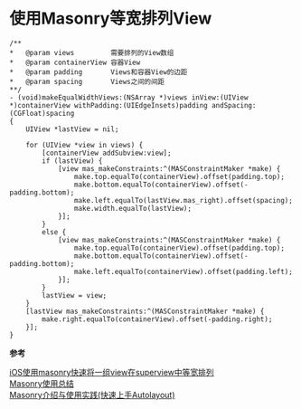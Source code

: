 # 使用Masonry等宽排列View

```objc
/**
*   @param views         需要排列的View数组
*   @param containerView 容器View
*   @param padding       Views和容器View的边距 
*   @param spacing       Views之间的间距
**/
- (void)makeEqualWidthViews:(NSArray *)views inView:(UIView *)containerView withPadding:(UIEdgeInsets)padding andSpacing:(CGFloat)spacing
{
    UIView *lastView = nil;

    for (UIView *view in views) {
        [containerView addSubview:view];
        if (lastView) {
            [view mas_makeConstraints:^(MASConstraintMaker *make) {
                make.top.equalTo(containerView).offset(padding.top);
                make.bottom.equalTo(containerView).offset(-padding.bottom);
                make.left.equalTo(lastView.mas_right).offset(spacing);
                make.width.equalTo(lastView);
            }];
        }
        else {
            [view mas_makeConstraints:^(MASConstraintMaker *make) {
                make.top.equalTo(containerView).offset(padding.top);
                make.bottom.equalTo(containerView).offset(-padding.bottom);
                make.left.equalTo(containerView).offset(padding.left);
            }];
        }
        lastView = view;
    }
    [lastView mas_makeConstraints:^(MASConstraintMaker *make) {
        make.right.equalTo(containerView).offset(-padding.right);
    }];
}
```

**参考**

[iOS使用masonry快速将一组view在superview中等宽排列](http://www.cnblogs.com/ashamp/p/4481464.html)  
[Masonry使用总结](http://www.jianshu.com/p/99c418cd11f7)  
[Masonry介绍与使用实践(快速上手Autolayout)](http://adad184.com/2014/09/28/use-masonry-to-quick-solve-autolayout/)